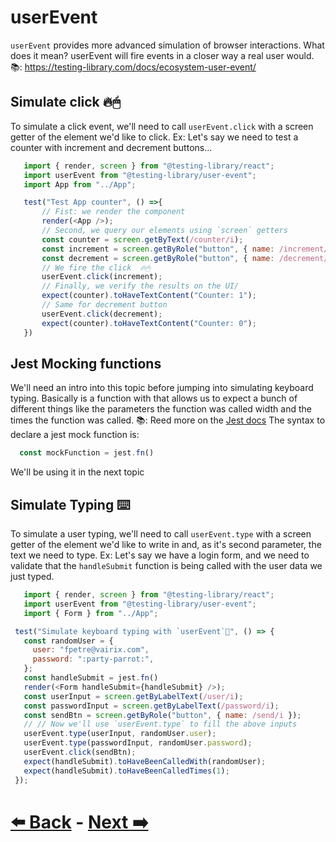 # userEvent

`userEvent` provides more advanced simulation of browser interactions.
 What does it mean? userEvent will fire events in a closer way a real user would. 
 📚: https://testing-library.com/docs/ecosystem-user-event/


## Simulate click 🔥🖱

To simulate a click event, we'll need to call `userEvent.click` with a screen getter of the element we'd like to click.
Ex: Let's say we need to test a counter with increment and decrement buttons...

 ```js
    import { render, screen } from "@testing-library/react";
    import userEvent from "@testing-library/user-event";
    import App from "../App";

    test("Test App counter", () =>{
        // Fist: we render the component
        render(<App />);
        // Second, we query our elements using `screen` getters
        const counter = screen.getByText(/counter/i);
        const increment = screen.getByRole("button", { name: /increment/i });
        const decrement = screen.getByRole("button", { name: /decrement/i });
        // We fire the click  🔥🖱 
        userEvent.click(increment);
        // Finally, we verify the results on the UI/
        expect(counter).toHaveTextContent("Counter: 1");
        // Same for decrement button
        userEvent.click(decrement);
        expect(counter).toHaveTextContent("Counter: 0");
    })
  ```
 
## Jest Mocking functions
We'll need an intro into this topic before jumping into simulating keyboard typing.
Basically is a function with that allows us to expect a bunch of different things like
the parameters the function was called width and the times the function was called. 
📚: Reed more on the [Jest docs](https://jestjs.io/docs/mock-functions)
The syntax to declare a jest mock function is: 
```js
  const mockFunction = jest.fn()
```
We'll be using it in the next topic

## Simulate Typing ⌨️

To simulate a user typing, we'll need to call `userEvent.type` with a screen getter of the element we'd like to write in and, as it's second parameter, the text we need to type.
Ex: Let's say we have a login form, and we need to validate that the `handleSubmit` function is being called with the user data we just typed. 

 ```js
    import { render, screen } from "@testing-library/react";
    import userEvent from "@testing-library/user-event";
    import { Form } from "../App";

  test("Simulate keyboard typing with `userEvent`🎹", () => {
    const randomUser = {
      user: "fpetre@vairix.com",
      password: ":party-parrot:",
    };
    const handleSubmit = jest.fn()
    render(<Form handleSubmit={handleSubmit} />);
    const userInput = screen.getByLabelText(/user/i);
    const passwordInput = screen.getByLabelText(/password/i);
    const sendBtn = screen.getByRole("button", { name: /send/i });
    // // Now we'll use `userEvent.type` to fill the above inputs
    userEvent.type(userInput, randomUser.user);
    userEvent.type(passwordInput, randomUser.password);
    userEvent.click(sendBtn);
    expect(handleSubmit).toHaveBeenCalledWith(randomUser);
    expect(handleSubmit).toHaveBeenCalledTimes(1);
  });
  ```

  # [⬅️ Back](ui-based-assertions.md) - [Next ➡️](dealing-with-providers.md)